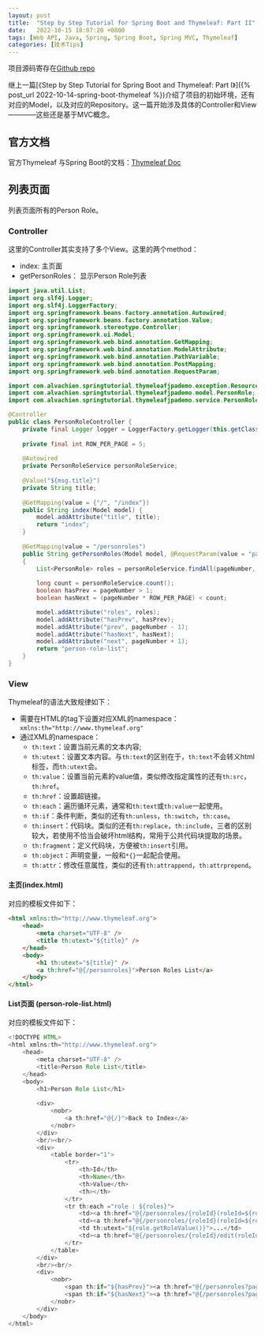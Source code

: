 ```yaml
---
layout: post
title:  "Step by Step Tutorial for Spring Boot and Thymeleaf: Part II"
date:   2022-10-15 18:07:20 +0800
tags: [Web API, Java, Spring, Spring Boot, Spring MVC, Thymeleaf]
categories: [技术Tips]
---
```


项目源码寄存在[Github repo](https://github.com/alvachien/learning-notes/tree/master/spring-tutorial/thymeleaf-jpa-demo)


继上一篇[《Step by Step Tutorial for Spring Boot and Thymeleaf: Part I》]({% post_url 2022-10-14-spring-boot-thymeleaf %})介绍了项目的初始环境，还有对应的Model，以及对应的Repository。这一篇开始涉及具体的Controller和View————这些还是基于MVC概念。


## 官方文档   

官方Thymeleaf 与Spring Boot的文档：[Thymeleaf Doc](https://www.thymeleaf.org/doc/tutorials/3.0/thymeleafspring.html)

## 列表页面

列表页面所有的Person Role。

### Controller

这里的Controller其实支持了多个View。这里的两个method：
- index: 主页面
- getPersonRoles： 显示Person Role列表

```java
import java.util.List;
import org.slf4j.Logger;
import org.slf4j.LoggerFactory;
import org.springframework.beans.factory.annotation.Autowired;
import org.springframework.beans.factory.annotation.Value;
import org.springframework.stereotype.Controller;
import org.springframework.ui.Model;
import org.springframework.web.bind.annotation.GetMapping;
import org.springframework.web.bind.annotation.ModelAttribute;
import org.springframework.web.bind.annotation.PathVariable;
import org.springframework.web.bind.annotation.PostMapping;
import org.springframework.web.bind.annotation.RequestParam;

import com.alvachien.springtutorial.thymeleafjpademo.exception.ResourceNotFoundException;
import com.alvachien.springtutorial.thymeleafjpademo.model.PersonRole;
import com.alvachien.springtutorial.thymeleafjpademo.service.PersonRoleService;

@Controller
public class PersonRoleController {
    private final Logger logger = LoggerFactory.getLogger(this.getClass());
 
    private final int ROW_PER_PAGE = 5;
 
    @Autowired
    private PersonRoleService personRoleService;
 
    @Value("${msg.title}")
    private String title;
 
    @GetMapping(value = {"/", "/index"})
    public String index(Model model) { 
        model.addAttribute("title", title);
        return "index";
    }
 
    @GetMapping(value = "/personroles")
    public String getPersonRoles(Model model, @RequestParam(value = "page", defaultValue = "1") int pageNumber) 
    { 
        List<PersonRole> roles = personRoleService.findAll(pageNumber, ROW_PER_PAGE);
 
        long count = personRoleService.count();
        boolean hasPrev = pageNumber > 1;
        boolean hasNext = (pageNumber * ROW_PER_PAGE) < count;

        model.addAttribute("roles", roles);
        model.addAttribute("hasPrev", hasPrev);
        model.addAttribute("prev", pageNumber - 1);
        model.addAttribute("hasNext", hasNext);
        model.addAttribute("next", pageNumber + 1);
        return "person-role-list";    
    }
}
```

### View

Thymeleaf的语法大致规律如下：
- 需要在HTML的tag下设置对应XML的namespace：`xmlns:th="http://www.thymeleaf.org"`
- 通过XML的namespace：
    - `th:text`：设置当前元素的文本内容;
    - `th:utext`：设置文本内容。与`th:text`的区别在于，`th:text`不会转义html标签，而`th:utext`会。
    - `th:value`：设置当前元素的value值，类似修改指定属性的还有`th:src`，`th:href`。
    - `th:href`：设置超链接。
    - `th:each`：遍历循环元素，通常和`th:text`或`th:value`一起使用。
    - `th:if`：条件判断，类似的还有`th:unless`，`th:switch`，`th:case`。
    - `th:insert`：代码块。类似的还有`th:replace`，`th:include`，三者的区别较大，若使用不恰当会破坏html结构，常用于公共代码块提取的场景。
    - `th:fragment`：定义代码块，方便被`th:insert`引用。
    - `th:object`：声明变量，一般和`*{}`一起配合使用。
    - `th:attr`：修改任意属性，类似的还有`th:attrappend`，`th:attrprepend`。

#### 主页(index.html)

对应的模板文件如下：   

```html
<html xmlns:th="http://www.thymeleaf.org">
    <head>
        <meta charset="UTF-8" />
        <title th:utext="${title}" />
    </head>
    <body>
        <h1 th:utext="${title}" />
        <a th:href="@{/personroles}">Person Roles List</a>  
    </body>
</html>
```


#### List页面 (person-role-list.html)

对应的模板文件如下：

```java
<!DOCTYPE HTML>
<html xmlns:th="http://www.thymeleaf.org">
    <head>
        <meta charset="UTF-8" />
        <title>Person Role List</title>
    </head>
    <body>
        <h1>Person Role List</h1>
        
        <div>
            <nobr>
                <a th:href="@{/}">Back to Index</a>
            </nobr>
        </div>
        <br/><br/>
        <div>
            <table border="1">
                <tr>
                    <th>Id</th>
                    <th>Name</th>
                    <th>Value</th>
                    <th></th>
                </tr>
                <tr th:each ="role : ${roles}">
                    <td><a th:href="@{/personroles/{roleId}(roleId=${role.getId()})}" th:utext="${role.getId()}">...</a></td>
                    <td><a th:href="@{/personroles/{roleId}(roleId=${role.getId()})}" th:utext="${role.getRoleName()}">...</a></td>
                    <td th:utext="${role.getRoleValue()}">...</td>
                    <td><a th:href="@{/personroles/{roleId}/edit(roleId=${role.getId()})}">Edit</a></td>
                </tr>
            </table>          
        </div>
        <br/><br/>
        <div>
            <nobr>
                <span th:if="${hasPrev}"><a th:href="@{/personroles?page={prev}(prev=${prev})}">Prev</a>&nbsp;&nbsp;&nbsp;</span> 
                <span th:if="${hasNext}"><a th:href="@{/personroles?page={next}(next=${next})}">Next</a></span>
            </nobr>
        </div>
    </body>
</html>
```

